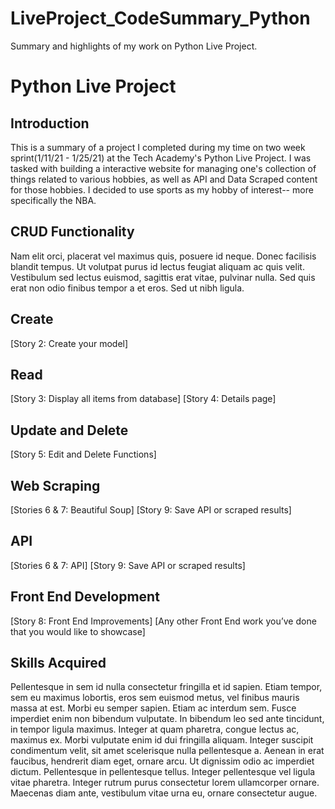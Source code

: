 # LiveProject_CodeSummary_Python
 Summary and highlights of my work on Python Live Project.
 
<h1>Python Live Project</h1>

<h2>Introduction</h2>
This is a summary of a project I completed during my time on two week sprint(1/11/21 - 1/25/21) at the Tech Academy's Python Live Project. I was tasked with building a interactive website for managing one's collection of things related to various hobbies, as well as API and Data Scraped content for those hobbies.  I decided to use sports as my hobby of interest-- more specifically the NBA. 

 

<h2>CRUD Functionality</h2>
Nam elit orci, placerat vel maximus quis, posuere id neque. Donec facilisis blandit tempus. Ut volutpat purus id lectus feugiat aliquam ac quis velit. Vestibulum sed lectus euismod, sagittis erat vitae, pulvinar nulla. Sed quis erat non odio finibus tempor a et eros. Sed ut nibh ligula.

<h2>Create</h2>
[Story 2: Create your model]

<h2>Read</h2>
[Story 3: Display all items from database]
[Story 4: Details page]

<h2>Update and Delete</h2>
[Story 5: Edit and Delete Functions]

<h2>Web Scraping</h2>
[Stories 6 & 7: Beautiful Soup]
[Story 9: Save API or scraped results]

<h2>API</h2>
[Stories 6 & 7: API]
[Story 9: Save API or scraped results]

<h2>Front End Development</h2>
[Story 8: Front End Improvements]
[Any other Front End work you’ve done that you would like to showcase]

<h2>Skills Acquired</h2>
Pellentesque in sem id nulla consectetur fringilla et id sapien. Etiam tempor, sem eu maximus lobortis, eros sem euismod metus, vel finibus mauris massa at est. Morbi eu semper sapien. Etiam ac interdum sem. Fusce imperdiet enim non bibendum vulputate. In bibendum leo sed ante tincidunt, in tempor ligula maximus. Integer at quam pharetra, congue lectus ac, maximus ex. Morbi vulputate enim id dui fringilla aliquam. Integer suscipit condimentum velit, sit amet scelerisque nulla pellentesque a. Aenean in erat faucibus, hendrerit diam eget, ornare arcu. Ut dignissim odio ac imperdiet dictum. Pellentesque in pellentesque tellus. Integer pellentesque vel ligula vitae pharetra. Integer rutrum purus consectetur lorem ullamcorper ornare. Maecenas diam ante, vestibulum vitae urna eu, ornare consectetur augue.

